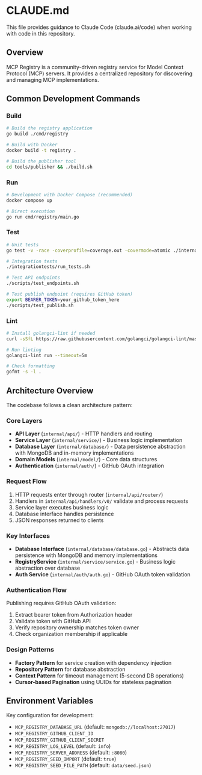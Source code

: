 # CLAUDE.md

This file provides guidance to Claude Code (claude.ai/code) when working with code in this repository.

## Overview
MCP Registry is a community-driven registry service for Model Context Protocol (MCP) servers. It provides a centralized repository for discovering and managing MCP implementations.

## Common Development Commands

### Build
```bash
# Build the registry application
go build ./cmd/registry

# Build with Docker
docker build -t registry .

# Build the publisher tool
cd tools/publisher && ./build.sh
```

### Run
```bash
# Development with Docker Compose (recommended)
docker compose up

# Direct execution
go run cmd/registry/main.go
```

### Test
```bash
# Unit tests
go test -v -race -coverprofile=coverage.out -covermode=atomic ./internal/...

# Integration tests
./integrationtests/run_tests.sh

# Test API endpoints
./scripts/test_endpoints.sh

# Test publish endpoint (requires GitHub token)
export BEARER_TOKEN=your_github_token_here
./scripts/test_publish.sh
```

### Lint
```bash
# Install golangci-lint if needed
curl -sSfL https://raw.githubusercontent.com/golangci/golangci-lint/master/install.sh | sh -s -- -b $(go env GOPATH)/bin v1.61.0

# Run linting
golangci-lint run --timeout=5m

# Check formatting
gofmt -s -l .
```

## Architecture Overview

The codebase follows a clean architecture pattern:

### Core Layers
- **API Layer** (`internal/api/`) - HTTP handlers and routing
- **Service Layer** (`internal/service/`) - Business logic implementation  
- **Database Layer** (`internal/database/`) - Data persistence abstraction with MongoDB and in-memory implementations
- **Domain Models** (`internal/model/`) - Core data structures
- **Authentication** (`internal/auth/`) - GitHub OAuth integration

### Request Flow
1. HTTP requests enter through router (`internal/api/router/`)
2. Handlers in `internal/api/handlers/v0/` validate and process requests
3. Service layer executes business logic
4. Database interface handles persistence
5. JSON responses returned to clients

### Key Interfaces
- **Database Interface** (`internal/database/database.go`) - Abstracts data persistence with MongoDB and memory implementations
- **RegistryService** (`internal/service/service.go`) - Business logic abstraction over database
- **Auth Service** (`internal/auth/auth.go`) - GitHub OAuth token validation

### Authentication Flow
Publishing requires GitHub OAuth validation:
1. Extract bearer token from Authorization header
2. Validate token with GitHub API
3. Verify repository ownership matches token owner
4. Check organization membership if applicable

### Design Patterns
- **Factory Pattern** for service creation with dependency injection
- **Repository Pattern** for database abstraction
- **Context Pattern** for timeout management (5-second DB operations)
- **Cursor-based Pagination** using UUIDs for stateless pagination

## Environment Variables
Key configuration for development:
- `MCP_REGISTRY_DATABASE_URL` (default: `mongodb://localhost:27017`)
- `MCP_REGISTRY_GITHUB_CLIENT_ID` 
- `MCP_REGISTRY_GITHUB_CLIENT_SECRET`
- `MCP_REGISTRY_LOG_LEVEL` (default: `info`)
- `MCP_REGISTRY_SERVER_ADDRESS` (default: `:8080`)
- `MCP_REGISTRY_SEED_IMPORT` (default: `true`)
- `MCP_REGISTRY_SEED_FILE_PATH` (default: `data/seed.json`)